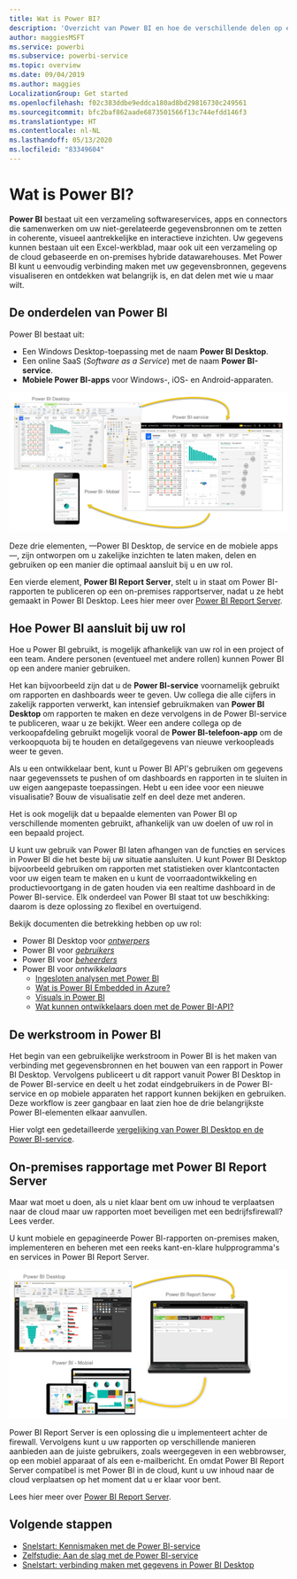 ```yaml
---
title: Wat is Power BI?
description: 'Overzicht van Power BI en hoe de verschillende delen op elkaar aansluiten: Power BI Desktop, de Power BI-service, Power BI mobile, Report Server en Power BI embedded.'
author: maggiesMSFT
ms.service: powerbi
ms.subservice: powerbi-service
ms.topic: overview
ms.date: 09/04/2019
ms.author: maggies
LocalizationGroup: Get started
ms.openlocfilehash: f02c383ddbe9eddca180ad8bd29816730c249561
ms.sourcegitcommit: bfc2baf862aade6873501566f13c744efdd146f3
ms.translationtype: HT
ms.contentlocale: nl-NL
ms.lasthandoff: 05/13/2020
ms.locfileid: "83349604"
---
```

# <a name="what-is-power-bi"></a>Wat is Power BI?
**Power BI** bestaat uit een verzameling softwareservices, apps en connectors die samenwerken om uw niet-gerelateerde gegevensbronnen om te zetten in coherente, visueel aantrekkelijke en interactieve inzichten. Uw gegevens kunnen bestaan uit een Excel-werkblad, maar ook uit een verzameling op de cloud gebaseerde en on-premises hybride datawarehouses. Met Power BI kunt u eenvoudig verbinding maken met uw gegevensbronnen, gegevens visualiseren en ontdekken wat belangrijk is, en dat delen met wie u maar wilt.

## <a name="the-parts-of-power-bi"></a>De onderdelen van Power BI
Power BI bestaat uit: 
- Een Windows Desktop-toepassing met de naam **Power BI Desktop**.
- Een online SaaS (*Software as a Service*) met de naam **Power BI-service**. 
- **Mobiele Power BI-apps** voor Windows-, iOS- en Android-apparaten.

![Power BI Desktop, service, mobile](media/power-bi-overview/power-bi-overview-blocks.png)

Deze drie elementen, &mdash;Power BI Desktop, de service en de mobiele apps&mdash;, zijn ontworpen om u zakelijke inzichten te laten maken, delen en gebruiken op een manier die optimaal aansluit bij u en uw rol.

Een vierde element, **Power BI Report Server**, stelt u in staat om Power BI-rapporten te publiceren op een on-premises rapportserver, nadat u ze hebt gemaakt in Power BI Desktop. Lees hier meer over [Power BI Report Server](#on-premises-reporting-with-power-bi-report-server).

## <a name="how-power-bi-matches-your-role"></a>Hoe Power BI aansluit bij uw rol
Hoe u Power BI gebruikt, is mogelijk afhankelijk van uw rol in een project of een team. Andere personen (eventueel met andere rollen) kunnen Power BI op een andere manier gebruiken.

Het kan bijvoorbeeld zijn dat u de **Power BI-service** voornamelijk gebruikt om rapporten en dashboards weer te geven. Uw collega die alle cijfers in zakelijk rapporten verwerkt, kan intensief gebruikmaken van **Power BI Desktop** om rapporten te maken en deze vervolgens in de Power BI-service te publiceren, waar u ze bekijkt. Weer een andere collega op de verkoopafdeling gebruikt mogelijk vooral de **Power BI-telefoon-app** om de verkoopquota bij te houden en detailgegevens van nieuwe verkoopleads weer te geven.

Als u een ontwikkelaar bent, kunt u Power BI API's gebruiken om gegevens naar gegevenssets te pushen of om dashboards en rapporten in te sluiten in uw eigen aangepaste toepassingen. Hebt u een idee voor een nieuwe visualisatie? Bouw de visualisatie zelf en deel deze met anderen.  

Het is ook mogelijk dat u bepaalde elementen van Power BI op verschillende momenten gebruikt, afhankelijk van uw doelen of uw rol in een bepaald project.

U kunt uw gebruik van Power BI laten afhangen van de functies en services in Power BI die het beste bij uw situatie aansluiten. U kunt Power BI Desktop bijvoorbeeld gebruiken om rapporten met statistieken over klantcontacten voor uw eigen team te maken en u kunt de voorraadontwikkeling en productievoortgang in de gaten houden via een realtime dashboard in de Power BI-service. Elk onderdeel van Power BI staat tot uw beschikking: daarom is deze oplossing zo flexibel en overtuigend.

Bekijk documenten die betrekking hebben op uw rol:
- Power BI Desktop voor [*ontwerpers*](desktop-what-is-desktop.md)
- Power BI voor [*gebruikers*](../consumer/end-user-consumer.md)
- Power BI voor [*beheerders*](../admin/service-admin-administering-power-bi-in-your-organization.md)
- Power BI voor *ontwikkelaars*
    * [Ingesloten analysen met Power BI](../developer/embedded/embedding.md)
    * [Wat is Power BI Embedded in Azure?](../developer/embedded/azure-pbie-what-is-power-bi-embedded.md)
    * [Visuals in Power BI](../developer/visuals/power-bi-custom-visuals.md)
    * [Wat kunnen ontwikkelaars doen met de Power BI-API?](../developer/automation/overview-of-power-bi-rest-api.md)

## <a name="the-flow-of-work-in-power-bi"></a>De werkstroom in Power BI
Het begin van een gebruikelijke werkstroom in Power BI is het maken van verbinding met gegevensbronnen en het bouwen van een rapport in Power BI Desktop. Vervolgens publiceert u dit rapport vanuit Power BI Desktop in de Power BI-service en deelt u het zodat eindgebruikers in de Power BI-service en op mobiele apparaten het rapport kunnen bekijken en gebruiken.
Deze workflow is zeer gangbaar en laat zien hoe de drie belangrijkste Power BI-elementen elkaar aanvullen.

Hier volgt een gedetailleerde [vergelijking van Power BI Desktop en de Power BI-service](../fundamentals/service-service-vs-desktop.md).

## <a name="on-premises-reporting-with-power-bi-report-server"></a>On-premises rapportage met Power BI Report Server

Maar wat moet u doen, als u niet klaar bent om uw inhoud te verplaatsen naar de cloud maar uw rapporten moet beveiligen met een bedrijfsfirewall?  Lees verder.

U kunt mobiele en gepagineerde Power BI-rapporten on-premises maken, implementeren en beheren met een reeks kant-en-klare hulpprogramma's en services in Power BI Report Server.

![diagram voor on-premises](media/power-bi-overview/power-bi-report-server2.png)

Power BI Report Server is een oplossing die u implementeert achter de firewall. Vervolgens kunt u uw rapporten op verschillende manieren aanbieden aan de juiste gebruikers, zoals weergegeven in een webbrowser, op een mobiel apparaat of als een e-mailbericht. En omdat Power BI Report Server compatibel is met Power BI in de cloud, kunt u uw inhoud naar de cloud verplaatsen op het moment dat u er klaar voor bent. 

Lees hier meer over [Power BI Report Server](../report-server/get-started.md).

## <a name="next-steps"></a>Volgende stappen
- [Snelstart: Kennismaken met de Power BI-service](../service-the-new-power-bi-experience.md)   
- [Zelfstudie: Aan de slag met de Power BI-service](service-get-started.md)
- [Snelstart: verbinding maken met gegevens in Power BI Desktop](../connect-data/desktop-quickstart-connect-to-data.md)
